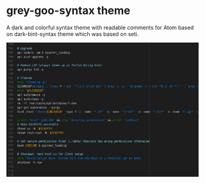 # grey-goo-syntax theme

A dark and colorful syntax theme with readable comments for Atom based on dark-bint-syntax theme which was based on seti.

![screenshot](https://raw.githubusercontent.com/tommybonobo/grey-goo-syntax/master/screenshot.png)
